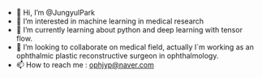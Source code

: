 - 👋 Hi, I’m @JungyulPark
- 👀 I’m interested in machine learning in medical research
- 🌱 I’m currently learning about python and deep learning with tensor flow.
- 💞️ I’m looking to collaborate on medical field, actually I`m working as an ophthalmic plastic reconstructive surgeon in ophthalmology.
- 📫 How to reach me : ophjyp@naver.com

<!---
JungyulPark/JungyulPark is a ✨ special ✨ repository because its `README.md` (this file) appears on your GitHub profile.
You can click the Preview link to take a look at your changes.
--->
